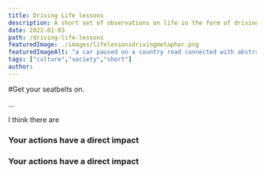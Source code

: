 ```yaml
---
title: Driving Life lessons
description: A short set of observations on life in the form of driving metaphors
date: 2022-01-03
path: /driving-life-lessons
featuredImage: ./images/lifelessonsdrivingmetaphor.png
featuredImageAlt: "a car paused on a country road connected with abstract shapes."
tags: ["culture","society","short"]
author:
---
```


#Get your seatbelts on.

...

I think there are

### Your actions have a direct impact

### Your actions have a direct impact
